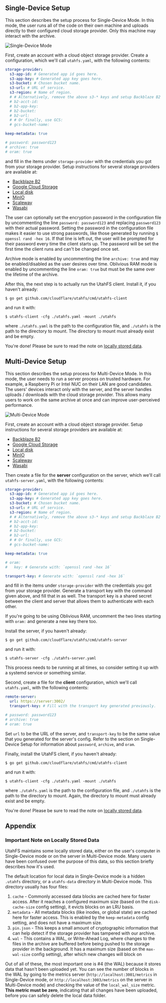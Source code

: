 Single-Device Setup
-------------------

This section describes the setup process for Single-Device Mode. In this mode,
the user runs all of the code on their own machine and uploads directly to their
configured cloud storage provider. Only this machine may interact with the
archive.

![Single-Device Mode](./single-device.png)

First, create an account with a cloud object storage provider. Create a
configuration, which we'll call `utahfs.yaml`, with the following contents:

```yaml
storage-provider:
  s3-app-id: # Generated app id goes here.
  s3-app-key: # Generated app key goes here.
  s3-bucket: # Chosen bucket name.
  s3-url: # URL of service.
  s3-region: # Name of region.
  # # Alternatively, remove the above s3-* keys and setup Backblaze B2 access:
  # b2-acct-id:
  # b2-app-key:
  # b2-bucket:
  # b2-url:
  # # Or finally, use GCS:
  # gcs-bucket-name:

keep-metadata: true

# password: password123
# archive: true
# oram: true
```

and fill in the items under `storage-provider` with the credentials you got from
your storage provider. Setup instructions for several storage providers are
available at:

<!-- This list is copied below, please update both places. -->
- [Backblaze B2](setup-backblaze-b2.md)
- [Google Cloud Storage](setup-gcs.md)
- [Local disk](setup-local-disk.md)
- [MinIO](setup-minio.md)
- [Scaleway](setup-scaleway.md)
- [Wasabi](setup-wasabi.md)

The user can optionally set the encryption password in the configuration file by
uncommenting the line `password: password123` and replacing `password123` with
their actual password. Setting the password in the configuration file makes it
easier to use strong passwords, like those generated by running `$ openssl rand
-hex 16`. If that line is left out, the user will be prompted for their password
every time the client starts up. The password will be set the first time the
client runs and can't be changed once set.

Archive mode is enabled by uncommenting the line `archive: true` and may be
enabled/disabled as the user desires over time. Oblivious RAM mode is enabled by
uncommenting the line `oram: true` but must be the same over the lifetime of the
archive.

After this, the next step is to actually run the UtahFS client. Install it, if
you haven't already:

```
$ go get github.com/cloudflare/utahfs/cmd/utahfs-client
```

and run it with:

```
$ utahfs-client -cfg ./utahfs.yaml -mount ./utahfs
```

where `./utahfs.yaml` is the path to the configuration file, and `./utahfs` is
the path to the directory to mount. The directory to mount must already exist
and be empty.

You're done! Please be sure to read the note on [locally stored
data](#important-note-on-locally-stored-data).


Multi-Device Setup
------------------

This section describes the setup process for Multi-Device Mode. In this mode,
the user needs to run a server process on trusted hardware. For example, a
Raspberry Pi or Intel NUC on their LAN are good candidates. The users' devices
interact only with the server, and the server handles uploads / downloads with
the cloud storage provider. This allows many users to work on the same archive
at once and can improve user-perceived performance.

![Multi-Device Mode](./multi-device.png)

First, create an account with a cloud object storage provider. Setup
instructions for several storage providers are available at:

<!-- This list is copied below, please update both places. -->
- [Backblaze B2](setup-backblaze-b2.md)
- [Google Cloud Storage](setup-gcs.md)
- [Local disk](setup-local-disk.md)
- [MinIO](setup-minio.md)
- [Scaleway](setup-scaleway.md)
- [Wasabi](setup-wasabi.md)

Then create a file for the **server** configuration on the server, which we'll
call `utahfs-server.yaml`, with the following contents:

```yaml
storage-provider:
  s3-app-id: # Generated app id goes here.
  s3-app-key: # Generated app key goes here.
  s3-bucket: # Chosen bucket name.
  s3-url: # URL of service.
  s3-region: # Name of region.
  # # Alternatively, remove the above s3-* keys and setup Backblaze B2 access:
  # b2-acct-id:
  # b2-app-key:
  # b2-bucket:
  # b2-url:
  # # Or finally, use GCS:
  # gcs-bucket-name:

keep-metadata: true

# oram:
#   key: # Generate with: `openssl rand -hex 16`

transport-key: # Generate with: `openssl rand -hex 16`
```

and fill in the items under `storage-provider` with the credentials you got from
your storage provider. Generate a transport key with the command given above,
and fill that in as well. The transport key is a shared secret between the
client and server that allows them to authenticate with each other.

If you're going to be using Oblivious RAM, uncomment the two lines starting with
`oram:` and generate a new key there too.

Install the server, if you haven't already:

```
$ go get github.com/cloudflare/utahfs/cmd/utahfs-server
```

and run it with:

```
$ utahfs-server -cfg ./utahfs-server.yaml
```

This process needs to be running at all times, so consider setting it up with a
systemd service or something similar.

Second, create a file for the **client** configuration, which we'll call
`utahfs.yaml`, with the following contents:

```yaml
remote-server:
  url: https://server:3002/
  transport-key: # Fill with the transport key generated previously.

# password: password123
# archive: true
# oram: true
```

Set `url` to be the URL of the server, and `transport-key` to be the same value
that you generated for the server's config. Refer to the section on
Single-Device Setup for information about `password`, `archive`, and `oram`.

Finally, install the UtahFS client, if you haven't already:

```
$ go get github.com/cloudflare/utahfs/cmd/utahfs-client
```

and run it with:

```
$ utahfs-client -cfg ./utahfs.yaml -mount ./utahfs
```

where `./utahfs.yaml` is the path to the configuration file, and `./utahfs` is
the path to the directory to mount. Again, the directory to mount must already
exist and be empty.

You're done! Please be sure to read the note on [locally stored
data](#important-note-on-locally-stored-data).


Appendix
--------

### Important Note on Locally Stored Data

UtahFS maintains some locally stored data, either on the user's computer in
Single-Device mode or on the server in Multi-Device mode. Many users have been
confused over the purpose of this data, so this section briefly describes how
it's used.

The default location for local data in Single-Device mode is a hidden `.utahfs`
directory, or a `utahfs-data` directory in Multi-Device mode. This directory
usually has four files:

1. `cache` - Commonly accessed data blocks are cached here for faster access.
   After it reaches a configured maximum size (based on the `disk-cache-size`
   config setting), it evicts blocks on an LRU basis.
2. `metadata` - All metadata blocks (like inodes, or global state) are cached
   here for faster access. This is enabled by the `keep-metadata` config
   setting, and does not have a maximum size.
3. `pin.json` - This keeps a small amount of cryptographic information that can
   help detect if the storage provider has tampered with our archive.
4. `wal` - This contains a WAL, or Write-Ahead Log, where changes to the files
   in the archive are buffered before being pushed to the storage provider in
   the background. It has a maximum size (based on the `max-wal-size` config
   setting), after which new changes will block on

Out of all of these, the most important one is #4 (the WAL) because it stores
data that hasn't been uploaded yet. You can see the number of blocks in the WAL
by going to the metrics server (`http://localhost:3001/metrics` in Single-Device
mode, or `http://localhost:3003/metrics` on the server in Multi-Device mode) and
checking the value of the `local_wal_size` metric. **This metric must be zero**,
indicating that all changes have been uploaded, before you can safely delete the
local data folder.
